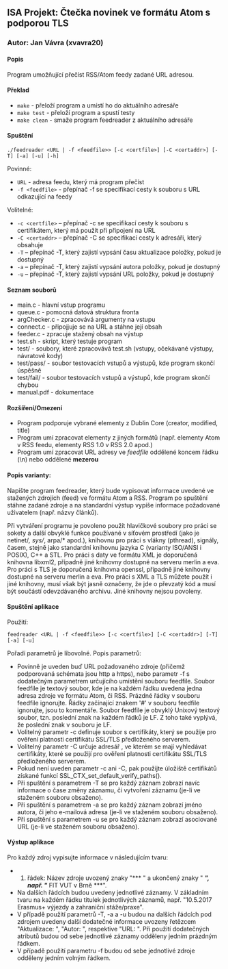 ## ISA Projekt: Čtečka novinek ve formátu Atom s podporou TLS
### Autor: Jan Vávra (xvavra20)

#### Popis
Program umožňující přečíst RSS/Atom feedy zadané URL adresou.

#### Překlad
+ `make` - přeloží program a umístí ho do aktuálního adresáře
+ `make test` - přeloží program a spustí testy
+ `make clean` - smaže program feedreader z aktuálního adresáře

#### Spuštění 
```
./feedreader <URL | -f <feedfile>> [-c <certfile>] [-C <certaddr>] [-T] [-a] [-u] [-h]
```
Povinné:
+ `URL` - adresa feedu, který má program přečíst
+ `-f <feedfile>` - přepínač -f se specifikací cesty k souboru s URL odkazující na feedy

Volitelné:
+ `-c <certfile>` – přepínač -c se specifikací cesty k souboru s certifikátem, který má použít při připojení na
  URL
+ `-C <certaddr>` – přepínač -C se specifikací cesty k adresáři, který obsahuje
+ `-T` – přepínač -T, který zajistí vypsání času aktualizace položky, pokud je dostupný
+ `-a` – přepínač -T, který zajistí vypsání autora položky, pokud je dostupný
+ `-u` – přepínač -T, který zajistí vypsání URL položky, pokud je dostupný

#### Seznam souborů
+ main.c - hlavní vstup programu
+ queue.c - pomocná datová struktura fronta
+ argChecker.c - zpracovává argumenty na vstupu
+ connect.c - připojjuje se na URL a stáhne její obsah
+ feeder.c - zpracuje stažený obsah na výstup
+ test.sh - skript, který testuje program
+ test/ - soubory, které zpracovává test.sh (vstupy, očekávané výstupy, návratové kody)
+ test/pass/ - soubor testovacích vstupů a výstupů, kde program skončí úspěšně
+ test/fail/ - soubor testovacích vstupů a výstupů, kde program skončí chybou
+ manual.pdf - dokumentace

#### Rozšíření/Omezení
+ Program podporuje vybrané elementy z Dublin Core (creator, modified, title)
+ Program umí zpracovat elementy z jiných formátů (např. elementy Atom v RSS feedu, elementy RSS 1.0 v RSS 2.0 apod.)
+ Program umí zpracovat URL adresy ve *feedfile* oddělené koncem řádku (\n) nebo oddělené **mezerou**

#### Popis varianty:
Napište program feedreader, který bude vypisovat informace uvedené ve stažených zdrojích (feed) ve formátu Atom a RSS. Program po spuštění stáhne zadané zdroje a na standardní výstup vypíše informace požadované uživatelem (např. názvy článků).

Při vytváření programu je povoleno použít hlavičkové soubory pro práci se sokety a další obvyklé funkce používané v síťovém prostředí (jako je netinet/*, sys/*, arpa/* apod.), knihovnu pro práci s vlákny (pthread), signály, časem, stejně jako standardní knihovnu jazyka C (varianty ISO/ANSI i POSIX), C++ a STL. Pro práci s daty ve formátu XML je doporučená knihovna libxml2, případně jiné knihovny dostupné na serveru merlin a eva. Pro práci s TLS je doporučená knihovna openssl, případně jiné knihovny dostupné na serveru merlin a eva. Pro práci s XML a TLS můžete použít i jiné knihovny, musí však být jasně označeny, že jde o převzatý kód a musí být součástí odevzdávaného archivu. Jiné knihovny nejsou povoleny.

#### Spuštění aplikace
Použití: 
```
feedreader <URL | -f <feedfile>> [-c <certfile>] [-C <certaddr>] [-T] [-a] [-u]
```

Pořadí parametrů je libovolné. Popis parametrů:

- Povinně je uveden buď URL požadovaného zdroje (přičemž podporovaná schémata jsou http a https), nebo parametr -f s dodatečným parametrem určujícího umístění souboru feedfile. Soubor feedfile je textový soubor, kde je na každém řádku uvedena jedna adresa zdroje ve formátu Atom, či RSS. Prázdné řádky v souboru feedfile ignorujte. Řádky začínající znakem '#' v souboru feedfile ignorujte, jsou to komentáře.  Soubor feedfile je obvyklý Unixový textový soubor, tzn. poslední znak na každém řádků je LF. Z toho také vyplývá, že poslední znak v souboru je LF.
- Volitelný parametr -c definuje soubor <certfile> s certifikáty, který se použije pro ověření platnosti certifikátu SSL/TLS předloženého serverem.
- Volitelný parametr -C určuje adresář <certaddr>, ve kterém se mají vyhledávat certifikáty, které se použijí pro ověření platnosti certifikátu SSL/TLS předloženého serverem.
- Pokud není uveden parametr -c ani -C, pak použijte úložiště certifikátů získané funkcí SSL_CTX_set_default_verify_paths().
- Při spuštění s parametrem -T se pro každý záznam zobrazí navíc informace o čase změny záznamu, či vytvoření záznamu (je-li ve staženém souboru obsaženo).
- Při spuštění s parametrem -a se pro každý záznam zobrazí jméno autora, či jeho e-mailová adresa (je-li ve staženém souboru obsaženo).
- Při spuštění s parametrem -u se pro každý záznam zobrazí asociované URL (je-li ve staženém souboru obsaženo).

#### Výstup aplikace
Pro každý zdroj vypisujte informace v následujícím tvaru:
- 1. řádek: Název zdroje uvozený znaky "*** " a ukončený znaky " ***", např. "*** FIT VUT v Brně ***".
- Na dalších řádcích budou uvedeny jednotlivé záznamy. V základním tvaru na každém řádku titulek jednotlivých záznamů, např. "10.5.2017 Erasmus+ výjezdy a zahraniční stáže/praxe".
- V případě použití parametrů -T, -a a -u budou na dalších řádcích pod zdrojem uvedeny další dodatečné informace uvozeny řetězcem "Aktualizace: ", "Autor: ", respektive "URL: ". Při použití dodatečných atributů budou od sebe jednotlivé záznamy odděleny jedním prázdným řádkem.
- V případě použití parametru -f budou od sebe jednotlivé zdroje odděleny jedním volným řádkem.
